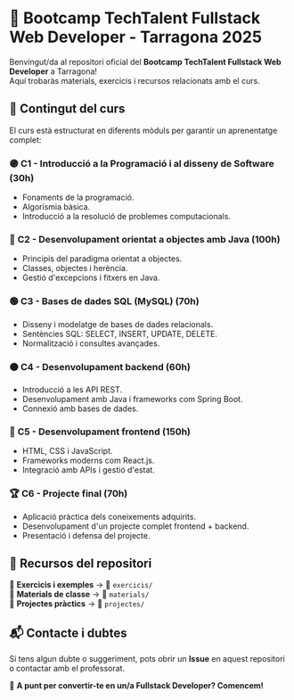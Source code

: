 # 🚀 Bootcamp TechTalent Fullstack Web Developer - Tarragona 2025

Benvingut/da al repositori oficial del **Bootcamp TechTalent Fullstack Web Developer** a Tarragona!  
Aquí trobaràs materials, exercicis i recursos relacionats amb el curs.  

## 📖 Contingut del curs

El curs està estructurat en diferents mòduls per garantir un aprenentatge complet:

### 🟣 **C1 - Introducció a la Programació i al disseny de Software** (30h)
- Fonaments de la programació.
- Algorísmia bàsica.
- Introducció a la resolució de problemes computacionals.

### 🔵 **C2 - Desenvolupament orientat a objectes amb Java** (100h)
- Principis del paradigma orientat a objectes.
- Classes, objectes i herència.
- Gestió d'excepcions i fitxers en Java.

### 🟢 **C3 - Bases de dades SQL (MySQL)** (70h)
- Disseny i modelatge de bases de dades relacionals.
- Sentències SQL: SELECT, INSERT, UPDATE, DELETE.
- Normalització i consultes avançades.

### 🟠 **C4 - Desenvolupament backend** (60h)
- Introducció a les API REST.
- Desenvolupament amb Java i frameworks com Spring Boot.
- Connexió amb bases de dades.

### 🔴 **C5 - Desenvolupament frontend** (150h)
- HTML, CSS i JavaScript.
- Frameworks moderns com React.js.
- Integració amb APIs i gestió d'estat.

### 🏆 **C6 - Projecte final** (70h)
- Aplicació pràctica dels coneixements adquirits.
- Desenvolupament d'un projecte complet frontend + backend.
- Presentació i defensa del projecte.

## 📂 Recursos del repositori
📌 **Exercicis i exemples** → 📁 `exercicis/`  
📌 **Materials de classe** → 📁 `materials/`  
📌 **Projectes pràctics** → 📁 `projectes/`  

## 📬 Contacte i dubtes
Si tens algun dubte o suggeriment, pots obrir un **Issue** en aquest repositori o contactar amb el professorat.

🚀 **A punt per convertir-te en un/a Fullstack Developer? Comencem!**  
